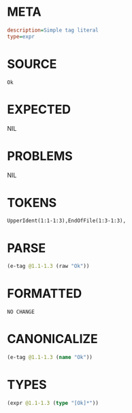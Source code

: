 # META
~~~ini
description=Simple tag literal
type=expr
~~~
# SOURCE
~~~roc
Ok
~~~
# EXPECTED
NIL
# PROBLEMS
NIL
# TOKENS
~~~zig
UpperIdent(1:1-1:3),EndOfFile(1:3-1:3),
~~~
# PARSE
~~~clojure
(e-tag @1.1-1.3 (raw "Ok"))
~~~
# FORMATTED
~~~roc
NO CHANGE
~~~
# CANONICALIZE
~~~clojure
(e-tag @1.1-1.3 (name "Ok"))
~~~
# TYPES
~~~clojure
(expr @1.1-1.3 (type "[Ok]*"))
~~~
